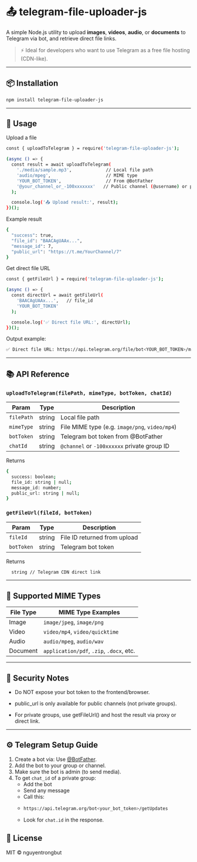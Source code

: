 # 📤 telegram-file-uploader-js

A simple Node.js utility to upload **images**, **videos**, **audio**, or **documents** to Telegram via bot, and retrieve direct file links.

> ⚡ Ideal for developers who want to use Telegram as a free file hosting (CDN-like).

---

## 📦 Installation

```bash
npm install telegram-file-uploader-js
```

---

## 🚀 Usage

Upload a file

```bash
const { uploadToTelegram } = require('telegram-file-uploader-js');

(async () => {
  const result = await uploadToTelegram(
    './media/sample.mp3',             // Local file path
    'audio/mpeg',                     // MIME type
    'YOUR_BOT_TOKEN',                 // From @BotFather
    '@your_channel_or_-100xxxxxxx'   // Public channel (@username) or private group ID
  );

  console.log('📤 Upload result:', result);
})();

```

Example result

```bash
{
  "success": true,
  "file_id": "BAACAgUAAx...",
  "message_id": 7,
  "public_url": "https://t.me/YourChannel/7"
}
```

Get direct file URL

```bash
const { getFileUrl } = require('telegram-file-uploader-js');

(async () => {
  const directUrl = await getFileUrl(
    'BAACAgUAAx...',   // file_id
    'YOUR_BOT_TOKEN'
  );

  console.log('✅ Direct file URL:', directUrl);
})();
```

Output example:

```bash
✅ Direct file URL: https://api.telegram.org/file/bot<YOUR_BOT_TOKEN>/music/file_2.mp3
```

---

## 📚 API Reference
### `uploadToTelegram(filePath, mimeType, botToken, chatId)`
| Param      | Type   | Description                                    |
| ---------- | ------ | ---------------------------------------------- |
| `filePath` | string | Local file path                                |
| `mimeType` | string | File MIME type (e.g. `image/png`, `video/mp4`) |
| `botToken` | string | Telegram bot token from @BotFather             |
| `chatId`   | string | `@channel` or `-100xxxxxx` private group ID    |

Returns

```bash
{
  success: boolean;
  file_id: string | null;
  message_id: number;
  public_url: string | null;
}
```

### `getFileUrl(fileId, botToken)`
| Param      | Type   | Description                  |
| ---------- | ------ | ---------------------------- |
| `fileId`   | string | File ID returned from upload |
| `botToken` | string | Telegram bot token           |

Returns

```bash
  string // Telegram CDN direct link
```

---

## 🧱 Supported MIME Types

| File Type | MIME Type Examples                       |
| --------- | ---------------------------------------- |
| Image     | `image/jpeg`, `image/png`                |
| Video     | `video/mp4`, `video/quicktime`           |
| Audio     | `audio/mpeg`, `audio/wav`                |
| Document  | `application/pdf`, `.zip`, `.docx`, etc. |

---

## 🔐 Security Notes

- Do NOT expose your bot token to the frontend/browser.

- public_url is only available for public channels (not private groups).

- For private groups, use getFileUrl() and host the result via proxy or direct link.

---

## ⚙️ Telegram Setup Guide
1. Create a bot via: Use [@BotFather](https://t.me/botfather).
2. Add the bot to your group or channel.
3. Make sure the bot is admin (to send media).
4. To get `chat_id` of a private group:
    - Add the bot
    - Send any message
    - Call this:
    - ```bash
      https://api.telegram.org/bot<your_bot_token>/getUpdates
      ```
    - Look for `chat.id` in the response.

## 🪪 License
MIT © nguyentrongbut